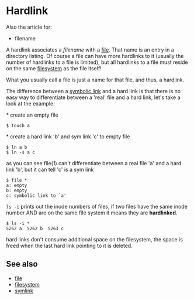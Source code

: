 # Hardlink

Also the article for:

-   filename

A hardlink associates a *filename* with a [file](../dict/terms/file.md). That
name is an entry in a directory listing. Of course a file can have more
hardlinks to it (usually the number of hardlinks to a file is limited),
but all hardlinks to a file must reside on the same
[filesystem](../dict/terms/filesystem.md) as the file itself!

What you usually call a file is just a name for that file, and thus, a
hardlink.

The difference between a [symbolic link](../dict/terms/symlink.md) and a hard
link is that there is no easy way to differentiate between a \'real\'
file and a hard link, let\'s take a look at the example:

\* create an empty file

    $ touch a

\* create a hard link \'b\' and sym link \'c\' to empty file

    $ ln a b
    $ ln -s a c

as you can see file(1) can\'t differentiate between a real file \'a\'
and a hard link \'b\', but it can tell \'c\' is a sym link

    $ file *
    a: empty
    b: empty
    c: symbolic link to `a'

`ls -i` prints out the inode numbers of files, if two files have the
same inode number AND are on the same file system it means they are
**hardlinked**.

    $ ls -i *
    5262 a  5262 b  5263 c

hard links don\'t consume additional space on the filesystem, the space
is freed when the last hard link pointing to it is deleted.

## See also

-   [file](../dict/terms/file.md)
-   [filesystem](../dict/terms/filesystem.md)
-   [symlink](../dict/terms/symlink.md)
